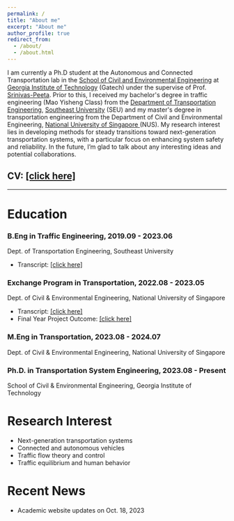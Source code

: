 ```yaml
---
permalink: /
title: "About me"
excerpt: "About me"
author_profile: true
redirect_from: 
  - /about/
  - /about.html
---
```


<!-- 
<p align="center">
  <img src="https://520yrn.github.io//files/image.png" alt="Photo" style="width: 180px;height: 80px;"/>
</p>
-->
I am currently a Ph.D student at the Autonomous and Connected Transportation lab in the <a href="https://ce.gatech.edu/">School of Civil and Environmental Engineering</a> at <a href="https://www.gatech.edu/"> Georgia Institute of Technology</a> (Gatech) under the supervise of Prof. <a href="https://ce.gatech.edu/directory/person/srinivas-peeta">Srinivas-Peeta</a>. Prior to this, I received my bachelor's degree in traffic engineering (Mao Yisheng Class) from the <a href="https://tc.seu.edu.cn/jt_en/"> Department of Transportation Engineering</a>, <a href="https://www.seu.edu.cn/english/">Southeast University</a> (SEU) and my master's degree in transportation engineering from the Department of Civil and Environmental Engineering, <a href="https://nus.edu.sg/">National University of Singapore </a> (NUS). My research interest lies in developing methods for steady transitions toward next-generation transportation systems, with a particular focus on enhancing system safety and reliability. In the future, I’m glad to talk about any interesting ideas and potential collaborations.

## CV: <a href="https://520yrn.github.io//files/Ruining_Yang_CV.pdf" download>[click here]</a>
<hr/>

# Education

### B.Eng in Traffic Engineering, 2019.09 - 2023.06
Dept. of Transportation Engineering, Southeast University
+ Transcript: <a href="https://520yrn.github.io//files/Transcript-Southeast University-Bachelor.pdf" download>[click here]</a>

### Exchange Program in Transportation, 2022.08 - 2023.05
Dept. of Civil & Environmental Engineering, National University of Singapore
+ Transcript: <a href="https://520yrn.github.io//files/Transcript-National University of Singapore.pdf" download>[click here]</a>
+ Final Year Project Outcome: <a href="https://520yrn.github.io//files/3+1+1 FYP Assessment Outcome - YANG RUINING.pdf" download>[click here]</a>

### M.Eng in Transportation, 2023.08 - 2024.07
Dept. of Civil & Environmental Engineering, National University of Singapore

### Ph.D. in Transportation System Engineering, 2023.08 - Present
School of Civil & Environmental Engineering, Georgia Institute of Technology

# Research Interest
+ Next-generation transportation systems
+ Connected and autonomous vehicles
+ Traffic flow theory and control
+ Traffic equilibrium and human behavior

# Recent News
* Academic website updates on Oct. 18, 2023
